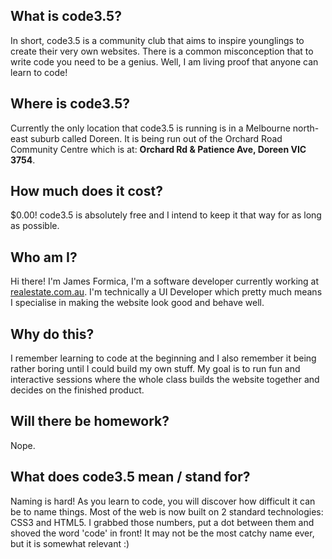 ## What is code3.5?

In short, code3.5 is a community club that aims to inspire younglings to create their very own websites.
There is a common misconception that to write code you need to be a genius. Well, I am living proof that
anyone can learn to code!

## Where is code3.5?

Currently the only location that code3.5 is running is in a Melbourne north-east suburb called Doreen. It is being run out of the Orchard Road Community Centre which is at: **Orchard Rd & Patience Ave, Doreen VIC 3754**.

## How much does it cost?

$0.00! code3.5 is absolutely free and I intend to keep it that way for as long as possible.

## Who am I?

Hi there! I'm James Formica, I'm a software developer currently working at [realestate.com.au](http://www.realestate.com.au). I'm technically a UI Developer which pretty much means I specialise in making the website look good and behave well.

## Why do this?

I remember learning to code at the beginning and I also remember it being rather boring until I could build my own stuff. My goal is to run fun and interactive sessions where the whole class builds the website together and decides on the finished product.

## Will there be homework?

Nope.

## What does code3.5 mean / stand for?

Naming is hard! As you learn to code, you will discover how difficult it can be to name things. Most of the web is now built on 2 standard technologies: CSS3 and HTML5. I grabbed those numbers, put a dot between them and shoved the word 'code' in front! It may not be the most catchy name ever, but it is somewhat relevant :)

